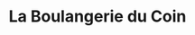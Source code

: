 ---
title: "La Boulangerie du Coin"
url: /saint-symphorien-sur-coise/la-boulangerie-du-coin/
shop: boulangerie
---